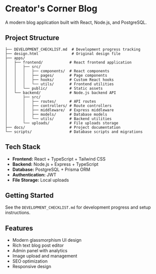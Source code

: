 # Creator's Corner Blog

A modern blog application built with React, Node.js, and PostgreSQL.

## Project Structure

```
├── DEVELOPMENT_CHECKLIST.md  # Development progress tracking
├── design.html               # Original design file
├── apps/
│   ├── frontend/            # React frontend application
│   │   ├── src/
│   │   │   ├── components/  # React components
│   │   │   ├── pages/       # Page components
│   │   │   ├── hooks/       # Custom React hooks
│   │   │   └── utils/       # Frontend utilities
│   │   └── public/          # Static assets
│   └── backend/             # Node.js backend API
│       ├── src/
│       │   ├── routes/      # API routes
│       │   ├── controllers/ # Route controllers
│       │   ├── middleware/  # Express middleware
│       │   ├── models/      # Database models
│       │   └── utils/       # Backend utilities
│       └── uploads/         # File uploads storage
├── docs/                    # Project documentation
└── scripts/                 # Database scripts and migrations
```

## Tech Stack

- **Frontend:** React + TypeScript + Tailwind CSS
- **Backend:** Node.js + Express + TypeScript
- **Database:** PostgreSQL + Prisma ORM
- **Authentication:** JWT
- **File Storage:** Local uploads

## Getting Started

See the `DEVELOPMENT_CHECKLIST.md` for development progress and setup instructions.

## Features

- Modern glassmorphism UI design
- Rich text blog post editor
- Admin panel with analytics
- Image upload and management
- SEO optimization
- Responsive design 